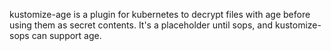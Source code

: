 kustomize-age is a plugin for kubernetes to decrypt files with age before using
them as secret contents. It's a placeholder until sops, and kustomize-sops can
support age.